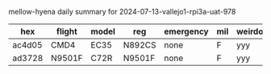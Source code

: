 mellow-hyena daily summary for 2024-07-13-vallejo1-rpi3a-uat-978

|hex|flight|model|reg|emergency|mil|weirdo|
|--|--|--|--|--|--|--|
|ac4d05|CMD4|EC35|N892CS|none|F|yyy|
|ad3728|N9501F|C72R|N9501F|none|F|yyy|
